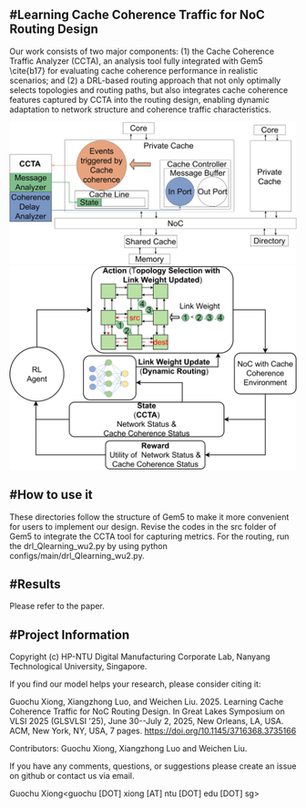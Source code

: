 #Learning Cache Coherence Traffic for NoC Routing Design
-------------------------------------------------------------------------------------------------------------
Our work consists of two major components: (1) the Cache Coherence Traffic Analyzer (CCTA), an analysis tool fully integrated with Gem5 \cite{b17} for evaluating cache coherence performance in realistic scenarios; and (2) a DRL-based routing approach that not only optimally selects topologies and routing paths, but also integrates cache coherence features captured by CCTA into the routing design, enabling dynamic adaptation to network structure and coherence traffic characteristics.

![Learning Cache Coherence Traffic for NoC Routing Design](docs/measurement_tool_2.jpg)
![Learning Cache Coherence Traffic for NoC Routing Design](docs/RL_based_topology_selection_with_deep_learning_routing.jpg) 

#How to use it
-------------------------------------------------------------------------------------------------------------

These directories follow the structure of Gem5 to make it more convenient for users to implement our design.
Revise the codes in the src folder of Gem5 to integrate the CCTA tool for capturing metrics.
For the routing, run the drl_Qlearning_wu2.py by using python configs/main/drl_Qlearning_wu2.py. 



#Results
-------------------------------------------------------------------------------------------------------------

Please refer to the paper.



#Project Information
-------------------------------------------------------------------------------------------------------------

Copyright (c) HP-NTU Digital Manufacturing Corporate Lab, Nanyang Technological University, Singapore.

If you find our model helps your research, please consider citing it: 

Guochu Xiong, Xiangzhong Luo, and Weichen Liu. 2025. Learning Cache Coherence Traffic for NoC Routing Design. In Great Lakes Symposium on VLSI 2025 (GLSVLSI '25), June 30--July 2, 2025, New Orleans, LA, USA. ACM, New York, NY, USA, 7 pages. https://doi.org/10.1145/3716368.3735166

Contributors: Guochu Xiong, Xiangzhong Luo and Weichen Liu.

If you have any comments, questions, or suggestions please create an issue on github or contact us via email.

Guochu Xiong<guochu [DOT] xiong [AT] ntu [DOT] edu [DOT] sg>

